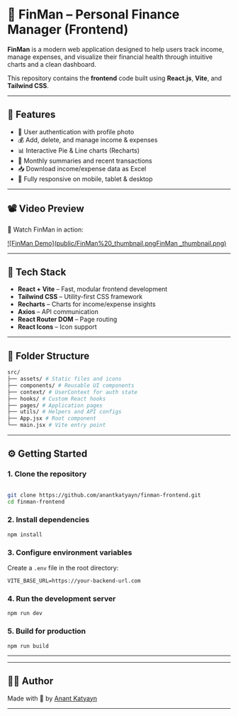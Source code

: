 # 💸 FinMan – Personal Finance Manager (Frontend)

**FinMan** is a modern web application designed to help users track income, manage expenses, and visualize their financial health through intuitive charts and a clean dashboard.

This repository contains the **frontend** code built using **React.js**, **Vite**, and **Tailwind CSS**.

---

## 🚀 Features

- 🔐 User authentication with profile photo
- 💰 Add, delete, and manage income & expenses
- 📊 Interactive Pie & Line charts (Recharts)
- 📆 Monthly summaries and recent transactions
- 📥 Download income/expense data as Excel
- 📱 Fully responsive on mobile, tablet & desktop

---

## 📽️ Video Preview

🎥 Watch FinMan in action:

[![FinMan Demo](public/FinMan%20_thumbnail.pngFinMan _thumbnail.png)](https://youtu.be/XHzPr9AgT24?si=LmfKMiBmYmLAZrxU)



---

## 🧱 Tech Stack

- **React + Vite** – Fast, modular frontend development
- **Tailwind CSS** – Utility-first CSS framework
- **Recharts** – Charts for income/expense insights
- **Axios** – API communication
- **React Router DOM** – Page routing
- **React Icons** – Icon support

---

## 📁 Folder Structure

```bash
src/
├── assets/ # Static files and icons
├── components/ # Reusable UI components
├── context/ # UserContext for auth state
├── hooks/ # Custom React hooks
├── pages/ # Application pages
├── utils/ # Helpers and API configs
├── App.jsx # Root component
└── main.jsx # Vite entry point
```

---

## ⚙️ Getting Started

### 1. Clone the repository

```bash

git clone https://github.com/anantkatyayn/finman-frontend.git
cd finman-frontend

```

### 2. Install dependencies

```
npm install
```

### 3. Configure environment variables

Create a `.env` file in the root directory:
```
VITE_BASE_URL=https://your-backend-url.com
```

### 4. Run the development server

```
npm run dev

```

### 5. Build for production
```
npm run build
```


---

---

## 👨‍💻 Author

Made with 💚 by [Anant Katyayn](https://github.com/anantkatyayn)

---
